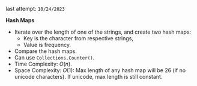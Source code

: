 last attempt: `10/24/2023`

**Hash Maps**
- Iterate over the length of one of the strings, and create two hash maps:
  - Key is the character from respective strings, 
  - Value is frequency. 
- Compare the hash maps. 
- Can use `Collections.Counter()`.
- Time Complexity: $O(n)$. 
- Space Complexity: $O(1)$: Max length of any hash map will be 26 (if no unicode characters). If unicode, max length is still constant. 